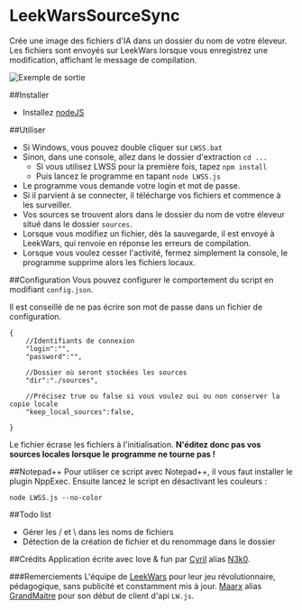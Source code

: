 # LeekWarsSourceSync
Crée une image des fichiers d'IA dans un dossier du nom de votre éleveur. Les fichiers sont envoyés sur LeekWars lorsque vous enregistrez une modification, affichant le message de compilation.

![Exemple de sortie](https://dl.dropboxusercontent.com/u/26136345/Capture_LWSS.PNG)


##Installer
* Installez [nodeJS](https://nodejs.org/download/)


##Utiliser
* Si Windows, vous pouvez double cliquer sur `LWSS.bat`
* Sinon, dans une console, allez dans le dossier d'extraction `cd ...`
   * Si vous utilisez LWSS pour la première fois, tapez `npm install`
   * Puis lancez le programme en tapant `node LWSS.js`
* Le programme vous demande votre login et mot de passe.
* Si il parvient à se connecter, il télécharge vos fichiers et commence à les surveiller.
* Vos sources se trouvent alors dans le dossier du nom de votre éleveur situé dans le dossier `sources`.
* Lorsque vous modifiez un fichier, dès la sauvegarde, il est envoyé à LeekWars, qui renvoie en réponse les erreurs de compilation.
* Lorsque vous voulez cesser l'activité, fermez simplement la console, le programme supprime alors les fichiers locaux.


##Configuration
Vous pouvez configurer le comportement du script en modifiant `config.json`.

Il est conseillé de ne pas écrire son mot de passe dans un fichier de configuration.

    {
        //Identifiants de connexion
        "login":"",
        "password":"",
        
        //Dossier où seront stockées les sources
        "dir":"./sources",

        //Précisez true ou false si vous voulez oui ou non conserver la copie locale
        "keep_local_sources":false,

    }

Le fichier écrase les fichiers à l'initialisation. **N'éditez donc pas vos sources locales lorsque le programme ne tourne pas !**


##Notepad++
Pour utiliser ce script avec Notepad++, il vous faut installer le plugin NppExec. Ensuite lancez le script en désactivant les couleurs :

    node LWSS.js --no-color


##Todo list
* Gérer les / et \ dans les noms de fichiers
* Détection de la création de fichier et du renommage dans le dossier


##Crédits
Application écrite avec love & fun par [Cyril](neospiro.fr) alias [N3k0](http://leekwars.com/farmer/32347).

###Remerciements
L'équipe de [LeekWars](leekwars.com) pour leur jeu révolutionnaire, pédagogique, sans publicité et constamment mis à jour.
[Maarx](https://github.com/Maarx) alias [GrandMaitre](http://leekwars.com/farmer/32348) pour son début de client d'api `LW.js`.


